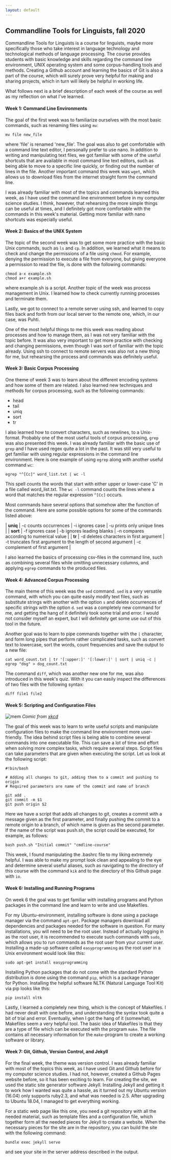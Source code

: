 ```yaml
---
layout: default
---
```


## Commandline Tools for Linguists, fall 2020

Commandline Tools for Linguists is a course for linguists, maybe more specifically those who take interest in language technology and technological methods of language processing. The course provides students with basic knowledge and skills regarding the command line environment, UNIX operating system and some corpus-handling tools and methods. Creating a Github account and learning the basics of Git is also a part of the course, which will surely prove very helpful for making and sharing projects, which in turn will likely be helpful in working life. 

What follows next is a brief description of each week of the course as well as my reflection on what I've learned.

#### Week 1: Command Line Environments

The goal of the first week was to familiarize ourselves with the most basic commands, such as renaming files using `mv`:

```
mv file new_file
```

where 'file' is renamed 'new_file'. The goal was also to get comfortable with a command line text editor, I personally prefer to use nano. In addition to writing and manipulating text files, we got familiar with some of the useful shortcuts that are available in most command line text editors, such as being able to move to a specific line quickly, or finding out the number of lines in the file. Another important command this week was `wget`, which allows us to download files from the internet straight form the command line.

I was already familiar with most of the topics and commands learned this week, as I have used the command line environment before in my computer science studies. I think, however, that rehearsing the more simple things can be useful at times, and I definitely got more comfortable with the commands in this week's material. Getting more familiar with nano shortcuts was especially useful.

#### Week 2: Basics of the UNIX System

The topic of the second week was to get some more practice with the basic Unix commands, such as `ls` and `cp`. In addition, we learned what it means to check and change the permissions of a file using `chmod`. For example, denying the permission to execute a file from everyone, but giving everyone a permission to read the file, is done with the following commands:

```
chmod a-x example.sh
chmod a+r example.sh
```

where example.sh is a script. Another topic of the week was process management in Unix. I learned how to check currently running processes and terminate them.

Lastly, we got to connect to a remote server using ssh, and learned to copy files back and forth from our local server to the remote one, which, in our case, was Puhti. 

One of the most helpful things to me this week was reading about processes and how to manage them, as I was not very familiar with the topic before. It was also very important to get more practice with checking and changing permissions, even though I was sort of familiar with the topic already. Using ssh to connect to remote servers was also not a new thing for me, but rehearsing the process and commands was definitely useful.

#### Week 3: Basic Corpus Processing

One theme of week 3 was to learn about the different encoding systems and how some of them are related. I also learned new techniques and methods for corpus processing, such as the following commands:

* head
* tail
* uniq
* sort
* tr

I also learned how to convert characters, such as newlines, to a Unix-format. Probably one of the most useful tools of corpus processing, `grep` was also presented this week. I was already familiar with the basic use of `grep` and I have used regex quite a lot in the past. It was still very useful to get familiar with using regular expressions in the command line environment. Here is one example of using `egrep` along with another useful command `wc`:

```
egrep "^[Cc]" word_list.txt | wc -l
```

This spell counts the words that start with either upper or lower-case 'C' in a file called word_list.txt. The `wc -l` command counts the lines where a word that matches the regular expression `^[Cc]` occurs.

Most commands have several options that somehow alter the function of the command. Here are some possible options for some of the commands listed above:

| **uniq** | -c counts occurrences                   | -i ignores case                                              | -u prints only unique lines              |
| **sort** | -f ignores case                         | -b ignores leading blanks                                    | -n compares according to numerical value |
| **tr**   | -d deletes characters in first argument | -t truncates first argument to the length of second argument | -c complement of first argument          |

I also learned the basics of processing csv-files in the command line, such as combining several files while omitting unnecessary columns, and applying `egrep` commands to the produced files. 

#### Week 4: Advanced Corpus Processing

The main theme of this week was the `sed` command. `sed` is a very versatile command, with which you can quite easily modify text files, such as substitute strings with another with the option `s` and delete occurrences of specific strings with the option `d`. `sed` was a completely new command for me, and getting the hang of it definitely took some trial and error. I would not consider myself an expert, but I will definitely get some use out of this tool in the future.

Another goal was to learn to pipe commands together with the `|` character, and form long pipes that perform rather complicated tasks, such as convert text to lowercase, sort the words, count frequencies and save the output to a new file:

```
cat word_count.txt | tr '[:upper:]' '[:lower:]' | sort | uniq -c | egrep "dog" > dog_count.txt
```

The command `diff`, which was another new one for me, was also introduced in this week's quiz. With it you can easily inspect the differences of two files with the following syntax:

```
diff file1 file2
```

#### Week 5: Scripting and Configuration Files

![mem](https://imgs.xkcd.com/comics/wanna_see_the_code.png)
*Comic from [xkcd](https://xkcd.com/2138)*

The goal of this week was to learn to write useful scripts and manipulate configuration files to make the command line environment more user-friendly. The idea behind script files is being able to combine several commands into one executable file. This can save a lot of time and effort when solving more complex tasks, which require several steps. Script files can take parameters that are given when executing the script. Let us look at the following script:

```
#!bin/bash

# Adding all changes to git, adding them to a commit and pushing to origin
# Required parameters are name of the commit and name of branch

git add .
git commit -m $1
git push origin $2
```

Here we have a script that adds all changes to git, creates a commit with a message given as the first parameter, and finally pushing the commit to a remote origin to a branch, of which name is given as the second parameter. If the name of the script was push.sh, the script could be executed, for example, as follows:

```
bash push.sh "Initial commit" "cmdline-course"
```

This week, I found manipulating the .bashrc file to my liking extremely helpful. I was able to make my prompt look clean and appealing to the eye and determine several useful aliases, such as navigating to the directory of this course with the command `kik` and to the directory of this Github page with `io`. 

#### Week 6: Installing and Running Programs

On week 6 the goal was to get familiar with installing programs and Python packages in the command line and learn to write and use Makefiles.

For my Ubuntu-environment, installing software is done using a package manager via the command `apt-get`. Package managers download all dependencies and packages needed for the software in question. For many installations, you will need to be the root user. Instead of actually logging in as the root user, it is recommended to execute such commands with `sudo`, which allows you to run commands as the root user from your current user. Installing a made-up software called `easyprogramming` as the root user in a Unix environment would look like this:

```
sudo apt-get install easyprogramming
```

Installing Python packages that do not come with the standard Python distribution is done using the command `pip`, which is a package manager for Python. Installing the helpful software NLTK (Natural Language Tool Kit) via pip looks like this:

```
pip install nltk
```

Lastly, I learned a completely new thing, which is the concept of Makefiles. I had never dealt with one before, and understanding the syntax took quite a bit of trial and error. Eventually, when I got the hang of it (somewhat), Makefiles seem a very helpful tool. The basic idea of Makefiles is that they are a type of file which can be executed with the program `make`. The file contains all necessary information for the `make`-program to create a working software or library. 

#### Week 7: Git, Github, Version Control, and Jekyll

For the final week, the theme was version control. I was already familiar with most of the topics this week, as I have used Git and Github before for my computer science studies. I had not, however, created a Github Pages website before, so it has been exciting to learn. For creating the site, we used the static site generator software Jekyll. Installing Jekyll and getting it to work how I wanted was quite a hassle, as it turned out my Ubuntu version (16.04) only supports ruby2.3, and what was needed is 2.5. After upgrading to Ubuntu 18.04, I managed to get everything working.

For a static web page like this one, you need a git repository with all the needed material, such as template files and a configuration file, which together form all the needed pieces for Jekyll to create a website. When the necessary pieces for the site are in the repository, you can build the site with the following command:

```
bundle exec jekyll serve
```

and see your site in the server address described in the output.
